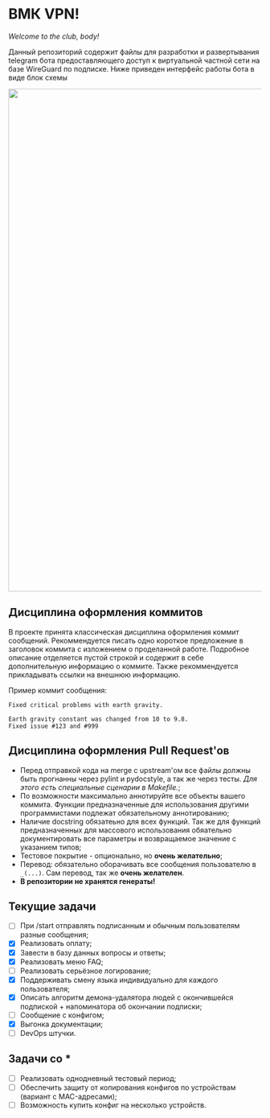 # ВМК VPN!

_Welcome to the club, body!_

Данный репозиторий содержит файлы для разработки и развертывания telegram бота предоставляющего доступ к виртуальной частной сети на базе WireGuard по подписке.
Ниже приведен интерфейс работы бота в виде блок схемы 

<img src="https://user-images.githubusercontent.com/22713174/174499031-cfe9e47f-24b3-4bcd-96b3-a9c7347d1861.png" data-canonical-src="https://user-images.githubusercontent.com/22713174/174499031-cfe9e47f-24b3-4bcd-96b3-a9c7347d1861.png" width="820" height="1000" />

## Дисциплина оформления коммитов
В проекте принята классическая дисциплина оформления коммит сообщений. 
Рекоммендуется писать одно короткое предложение в заголовок коммита с изложением о проделанной работе.
Подробное описание отделяется пустой строкой и содержит в себе дополнительную информацию о коммите.
Также рекоммендуется прикладывать ссылки на внешнюю информацию.

Пример коммит сообщения:
```
Fixed critical problems with earth gravity.

Earth gravity constant was changed from 10 to 9.8.
Fixed issue #123 and #999
```

## Дисциплина оформления Pull Request'ов
- Перед отправкой кода на merge с upstream'ом все файлы должны быть прогнанны через pylint и pydocstyle, а так же через тесты. *Для этого есть специальные сценарии в Makefile.*;
- По возможности максимально аннотируйте все объекты вашего коммита. Функции предназначенные для использования другими программистами подлежат обязательному аннотированию;
- Наличие docstring обязатеьно для всех функций. Так же для функций предназначенных для массового использования обяательно документировать все параметры и возвращаемое значение с указанием типов;
- Тестовое покрытие - опционально, но **очень желательно**;
- Перевод: обязательно оборачивать все сообщения пользователю в `_(...)`. Сам перевод, так же **очень желателен**.
- **В репозитории не хранятся генераты!**

## Текущие задачи
- [ ] При /start отправлять подписанным и обычным пользователям разные сообщения;
- [x] Реализовать оплату;
- [x] Завести в базу данных вопросы и ответы;
- [x] Реализовать меню FAQ;
- [ ] Реализовать серьёзное логирование;
- [x] Поддерживать смену языка индивидуально для каждого пользователя;
- [x] Описать алгоритм демона-удалятора людей с окончившейся подпиской + напоминатора об окончании подписки;
- [ ] Сообщение с конфигом;
- [x] Выгонка документации;
- [ ] DevOps штучки.

## Задачи со *
- [ ] Реализовать однодневный тестовый период;
- [ ] Обеспечить защиту от копирования конфигов по устройствам (вариант с MAC-адресами);
- [ ] Возможность купить конфиг на несколько устройств.
